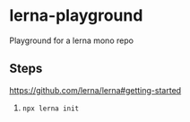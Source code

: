# lerna-playground
Playground for a lerna mono repo

## Steps

https://github.com/lerna/lerna#getting-started

1. `npx lerna init`